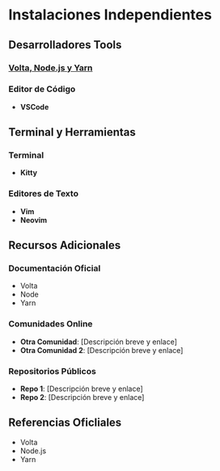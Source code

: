 <h1>Instalaciones Independientes</h1>

## Desarrolladores Tools

<h3><a href="https://github.com/DaniDeDos/tools-compilation/blob/main/.github/docs/volta_tools/volta_tools.md" target="_blank" rel="noreferrer">Volta, Node.js y Yarn</a></h3>
<h3><a>Editor de Código</a></h3>

- **VSCode**

## Terminal y Herramientas

### Terminal

- **Kitty**

### Editores de Texto

- **Vim**
- **Neovim**

<h2>Recursos Adicionales</h2>

<h3>Documentación Oficial</h3>
<ul>
  <li><a>Volta</a></li>
  <li><a>Node</a></li>
  <li><a>Yarn</a></li>
</ul>

### Comunidades Online

- **Otra Comunidad**: [Descripción breve y enlace]
- **Otra Comunidad 2**: [Descripción breve y enlace]

### Repositorios Públicos

- **Repo 1**: [Descripción breve y enlace]
- **Repo 2**: [Descripción breve y enlace]

<h2>Referencias Oficliales</h2>
<ul>
  <li><a>Volta</a></li>
  <li><a>Node.js</a></li>
  <li><a>Yarn</a></li>
</ul>

<!---
## Recursos Adicionales

### Documentación Oficial

- **Volta**: [Enlace a la documentación oficial de Volta](https://volta.sh/)
- **Node.js**: [Enlace a la documentación oficial de Node.js](https://nodejs.org/en/docs/)
- **Yarn**: [Enlace a la documentación oficial de Yarn](https://yarnpkg.com/getting-started)

### Comunidades Online

- **Otra Comunidad**: [Descripción breve y enlace]
- **Otra Comunidad 2**: [Descripción breve y enlace]

### Repositorios Públicos

- **Repo 1**: [Descripción breve y enlace]
- **Repo 2**: [Descripción breve y enlace]


>
